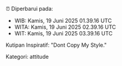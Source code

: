 ⏰ Diperbarui pada:
- WIB: Kamis, 19 Juni 2025 01.39.16 UTC
- WITA: Kamis, 19 Juni 2025 02.39.16 UTC
- WIT: Kamis, 19 Juni 2025 03.39.16 UTC

Kutipan Inspiratif:
"Dont Copy My Style."


Kategori: attitude

